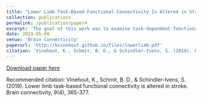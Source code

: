 ```yaml
---
title: "Lower Limb Task-Based Functional Connectivity Is Altered in Stroke"
collection: publications
permalink: /publication/paper4
excerpt: 'The goal of this work was to examine task-dependent functional connectivity of the brain in people with stroke. The work was motivated by prior observations indicating that, during pedaling, cortical activation volume is lower in people with stroke than controls. During paretic foot tapping, activation volume tends to be higher in people with stroke than controls. This study asked whether these differences could be explained by altered network function of the brain. Functional magnetic resonance imaging was used to examine local and global network function of the brain during tapping and pedaling in 15 stroke and 8 control participants. Independent component analysis was used to identify six task regions of interest (ROIs) in the primary sensorimotor cortex (M1S1), anterior lobe of cerebellum (AlCb), and secondary sensory cortex (S2) on the lesioned and non-lesioned sides of the brain (left, right for controls). Global connectivity was calculated as the correlation between mean time series for each ROI. Local connectivity was calculated as the mean correlation between voxels within each ROI. Local efficiency, weighted sum, and clustering coefficient were also calculated. Results suggested that local and global networks of the brain were altered in stroke, but not in the same direction. Detection of both global and local network changes was task-dependent. We found that global network function of the brain was reduced in stroke participants as compared with controls. This effect was detected during pedaling and nonparetic tapping, but not during paretic tapping. Local network function of the brain was elevated in stroke participants during paretic tapping and reduced during pedaling. No between-group differences in local connectivity were seen during nonparetic tapping. Connections involving S2, M1S1, and AlCb were significantly affected. Reduced global connectivity of the brain might contribute to reduced brain activation volume during pedaling poststroke.'
date: 2019-05-09
venue: 'Brain Connectivity'
paperurl: 'http://kvinehout.github.io/files/lowerlimb.pdf'
citation: 'Vinehout, K., Schmit, B. D., & Schindler-Ivens, S. (2019). Lower limb task-based functional connectivity is altered in stroke. Brain connectivity, 9(4), 365-377.'
---
```


[Download paper here](http://kvinehout.github.io/files/lowerlimb.pdf)

Recommended citation: Vinehout, K., Schmit, B. D., & Schindler-Ivens, S. (2019). Lower limb task-based functional connectivity is altered in stroke. Brain connectivity, 9(4), 365-377.
